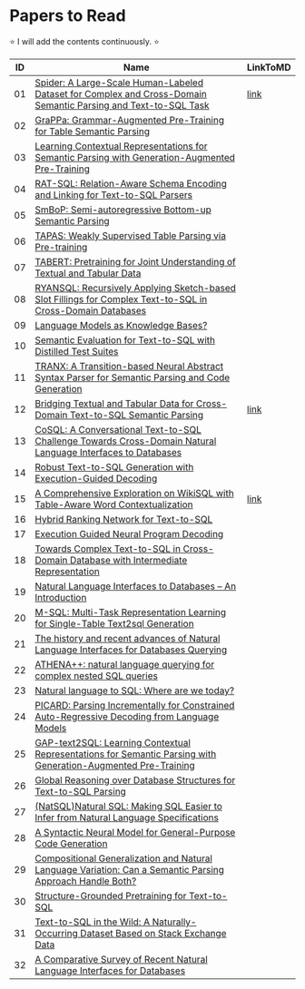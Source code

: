 # Papers to Read

⭐ I will add the contents continuously. ⭐

| ID | Name | LinkToMD |
|---|---|---|
|01|[Spider: A Large-Scale Human-Labeled Dataset for Complex and Cross-Domain Semantic Parsing and Text-to-SQL Task](https://arxiv.org/abs/1809.08887) | [link](01.md) |
|02|[GraPPa: Grammar-Augmented Pre-Training for Table Semantic Parsing](https://arxiv.org/abs/2009.13845)| |
|03|[Learning Contextual Representations for Semantic Parsing with Generation-Augmented Pre-Training](https://arxiv.org/abs/2012.10309)| |
|04|[RAT-SQL: Relation-Aware Schema Encoding and Linking for Text-to-SQL Parsers](https://arxiv.org/abs/1911.04942v4)| |
|05|[SmBoP: Semi-autoregressive Bottom-up Semantic Parsing](https://arxiv.org/abs/2010.12412)| |
|06|[TAPAS: Weakly Supervised Table Parsing via Pre-training](https://arxiv.org/abs/2004.02349)| |
|07|[TABERT: Pretraining for Joint Understanding of Textual and Tabular Data](https://arxiv.org/abs/2005.08314)| |
|08|[RYANSQL: Recursively Applying Sketch-based Slot Fillings for Complex Text-to-SQL in Cross-Domain Databases](https://arxiv.org/abs/2004.03125)| |
|09|[Language Models as Knowledge Bases?](https://arxiv.org/abs/1909.01066)| |
|10|[Semantic Evaluation for Text-to-SQL with Distilled Test Suites](https://arxiv.org/abs/2010.02840v1)| |
|11|[TRANX: A Transition-based Neural Abstract Syntax Parser for Semantic Parsing and Code Generation](https://arxiv.org/abs/1810.02720)| |
|12|[Bridging Textual and Tabular Data for Cross-Domain Text-to-SQL Semantic Parsing](https://arxiv.org/abs/2012.12627)| [link](12.md)  |
|13|[CoSQL: A Conversational Text-to-SQL Challenge Towards Cross-Domain Natural Language Interfaces to Databases](https://arxiv.org/abs/1909.05378)| |
|14|[Robust Text-to-SQL Generation with Execution-Guided Decoding](https://arxiv.org/abs/1807.03100)| |
|15|[A Comprehensive Exploration on WikiSQL with Table-Aware Word Contextualization](https://arxiv.org/abs/1902.01069)| [link](15.md) |
|16|[Hybrid Ranking Network for Text-to-SQL](https://arxiv.org/abs/2008.04759)| |
|17|[Execution Guided Neural Program Decoding](https://www.microsoft.com/en-us/research/uploads/prod/2018/07/Execution-Guided-Neural-Program-Decoding.pdf)| |
|18|[Towards Complex Text-to-SQL in Cross-Domain Database with Intermediate Representation](https://arxiv.org/abs/1905.08205) | |
|19|[Natural Language Interfaces to Databases – An Introduction](https://arxiv.org/abs/cmp-lg/9503016)| |
|20|[M-SQL: Multi-Task Representation Learning for Single-Table Text2sql Generation](https://ieeexplore.ieee.org/document/9020099)| |
|21|[The history and recent advances of Natural Language Interfaces for Databases Querying](https://www.e3s-conferences.org/articles/e3sconf/pdf/2021/05/e3sconf_iccsre2021_01039.pdf)| | 
|22|[ATHENA++: natural language querying for complex nested SQL queries](http://www.vldb.org/pvldb/vol13/p2747-sen.pdf)| |
|23|[Natural language to SQL: Where are we today?](http://www.vldb.org/pvldb/vol13/p1737-kim.pdf)| |
|24|[PICARD: Parsing Incrementally for Constrained Auto-Regressive Decoding from Language Models](https://arxiv.org/abs/2109.05093)| |
|25|[GAP-text2SQL: Learning Contextual Representations for Semantic Parsing with Generation-Augmented Pre-Training](https://arxiv.org/abs/2012.10309)| |
|26|[Global Reasoning over Database Structures for Text-to-SQL Parsing](https://arxiv.org/abs/1908.11214)| |
|27|[(NatSQL)Natural SQL: Making SQL Easier to Infer from Natural Language Specifications](https://arxiv.org/abs/2109.05153)| |
|28|[A Syntactic Neural Model for General-Purpose Code Generation](https://arxiv.org/abs/1704.01696)| |
|29|[Compositional Generalization and Natural Language Variation: Can a Semantic Parsing Approach Handle Both?](https://arxiv.org/abs/2010.12725)| |
|30|[Structure-Grounded Pretraining for Text-to-SQL](https://arxiv.org/abs/2010.12773)| |
|31|[Text-to-SQL in the Wild: A Naturally-Occurring Dataset Based on Stack Exchange Data](https://arxiv.org/abs/2106.05006v1)| |
|32|[A Comparative Survey of Recent Natural Language Interfaces for Databases](https://arxiv.org/abs/1906.08990)| |
